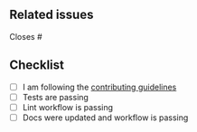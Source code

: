 <!--
Thanks for making a pull request to TulipaIO.jl.
We have added this PR template to help you help us.
Make sure to read the contributing guidelines and abide to the code of conduct.
See the comments below, fill the required fields, and check the items.
-->

## Related issues

<!-- We normally work with (i) create issue; (ii) discussion if necessary; (iii) create PR. So, at least one of the following should be true:-->

<!-- Option 1, this closes an existing issue. Fill the number below-->
Closes #

<!-- Option 2, this is a small fix that arguably won't need an issue. Uncomment below -->
<!--
There is no related issue.
-->

## Checklist

<!-- mark true if NA -->
<!-- leave PR as draft until all is checked -->
- [ ] I am following the [contributing guidelines](https://github.com/TulipaEnergy/TulipaIO.jl/blob/main/docs/src/90-contributing.md)
- [ ] Tests are passing
- [ ] Lint workflow is passing
- [ ] Docs were updated and workflow is passing
<!-- - [ ] [CHANGELOG.md](https://github.com/TulipaEnergy/TulipaIO.jl/blob/main/CHANGELOG.md) was updated -->
